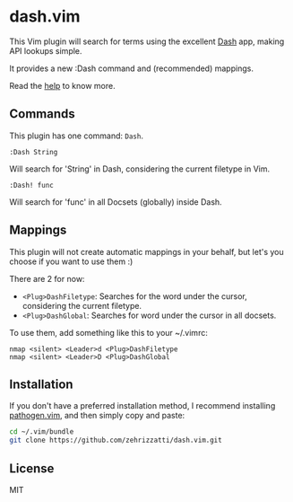 # dash.vim

This Vim plugin will search for terms using the excellent [Dash][Dash]
app, making API lookups simple.

It provides a new :Dash command and (recommended) mappings.

Read the [help][vim-doc] to know more.

## Commands

This plugin has one command: `Dash`.

```
:Dash String
```

Will search for 'String' in Dash, considering the current filetype in Vim.

```
:Dash! func
```

Will search for 'func' in all Docsets (globally) inside Dash.

## Mappings

This plugin will not create automatic mappings in your behalf, but let's
you choose if you want to use them :)

There are 2 for now:

* `<Plug>DashFiletype`: Searches for the word under the cursor,
  considering the current filetype.
* `<Plug>DashGlobal`: Searches for word under the cursor in all docsets.

To use them, add something like this to your ~/.vimrc:

```vim
nmap <silent> <Leader>d <Plug>DashFiletype
nmap <silent> <Leader>D <Plug>DashGlobal
```

## Installation

If you don't have a preferred installation method, I recommend
installing [pathogen.vim][pathogen], and then simply copy and paste:

```bash
cd ~/.vim/bundle
git clone https://github.com/zehrizzatti/dash.vim.git
```

## License

MIT

[Dash]: http://kapeli.com/
[pathogen]: https://github.com/tpope/vim-pathogen
[vim-doc]: http://vim-doc.heroku.com/view?https://raw.github.com/zehrizzatti/dash.vim/master/doc/dash.txt
